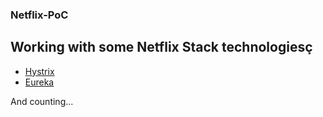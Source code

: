 ### Netflix-PoC

## Working with some Netflix Stack technologiesç

* [Hystrix](https://github.com/costacarol/Netflix-PoC/tree/main/HystrixExamples/hystrix_fallback-poc)
* [Eureka](https://github.com/costacarol/Netflix-PoC/tree/main/EurekaExamples)

And counting...
